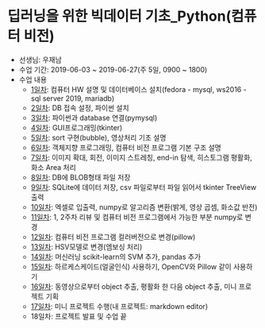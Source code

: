# 딥러닝을 위한 빅데이터 기초_Python(컴퓨터 비전)

- 선생님: 우재남
- 수업 기간: 2019-06-03 ~ 2019-06-27(주 5일, 0900 ~ 1800)
- 수업 내용
  - [1일차](1일차/2019-06-03.md): 컴퓨터 HW 설명 및 데이터베이스 설치(fedora - mysql, ws2016 - sql server 2019, mariadb)
  - [2일차](2일차/2019-06-04.md):  DB 접속 설정, 파이썬 설치
  - [3일차](3일차/2019-06-05.md): 파이썬과 database 연결(pymysql)
  - [4일차](4일차/2019-06-10.md): GUI프로그래밍(tkinter)
  - [5일차](5일차/2019-06-11.md): sort 구현(bubble), 영상처리 기초 설명
  - [6일차](6일차/2019-06-12): 객체지향 프로그래밍, 컴퓨터 비전 프로그램 기본 구조 설명
  - [7일차](7일차/2019-06-13.md): 이미지 확대, 회전, 이미지 스트레칭, end-in 탐색, 히스토그램 평활화, 화소 Area 처리
  - [8일차](8일차/2019-06-14.md): DB에 BLOB형태 파일 저장
  - [9일차](9일차/2019-06-17.md): SQLite에 데이터 저장, csv 파일로부터 파일 읽어서 tkinter TreeView 출력
  - [10일차](10일차/2019-06-18.md): 엑셀로 입출력, numpy로 알고리즘 변환(밝게, 영상 곱셈, 화소값 반전)
  - [11일차](11일차/2019-06-19.md): 1, 2주차 리뷰 및 컴퓨터 비전 프로그램에서 가능한 부분 numpy로 변경
  - [12일차](12일차2019-06-20.md): ​컴퓨터 비전 ​프로그램 컬러버전으로 변경(pillow)
  - [13일차](13일차/2019-06-21.md): HSV모델로 변경(엠보싱 처리)
  - [14일차](14일차/2019-06-24.md): 머신러닝 scikit-learn의 SVM 추가, pandas 추가
  - [15일차](15일차/2019-06-25.md): 하르케스케이드(얼굴인식) 사용하기, OpenCV와 Pillow 같이 사용하기
  - [16일차](16일차/2019-06-25.md): 동영상으로부터 object 추출, 평활화 한 다음 object 추출, 미니 프로젝트 기획
  - [17일차](17일차/2019-06-27.md): 미니 프로젝트 수행(내 프로젝트: markdown editor)
  - 18일차: 프로젝트 발표 및 수업 끝

